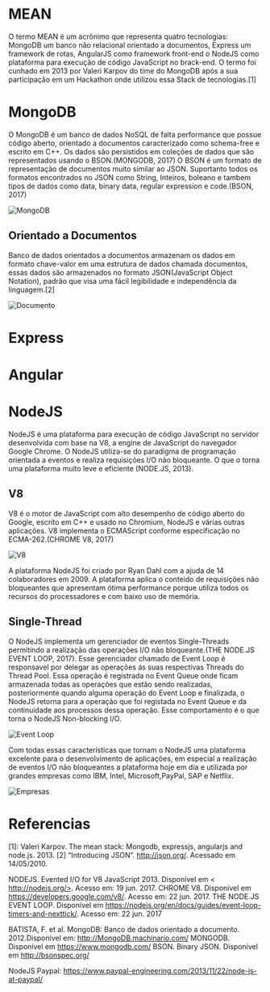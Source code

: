 # MEAN

O termo MEAN é um acrônimo que representa quatro tecnologias: MongoDB um banco não relacional orientado a documentos, Express um framework de rotas, AngularJS como framework front-end o NodeJS como plataforma para execução de código JavaScript no brack-end. O termo foi cunhado em 2013 por Valeri Karpov do time do MongoDB após a sua participação em um Hackathon onde utilizou essa Stack de tecnologias.[1]

# MongoDB

O MongoDB é um banco de dados NoSQL de falta performance que possue código aberto, orientado a documentos caracterizado como schema-free e escrito em C++. Os dados são persistidos em coleções de dados que são representados usando o BSON.(MONGODB, 2017) O BSON é um formato de representação de documentos muito similar ao JSON. Suportanto todos os formatos encontrados no JSON como String, Inteiros, boleano e tambem tipos de dados como data, binary data, regular expression e code.(BSON, 2017)

![MongoDB](https://camo.githubusercontent.com/31a4e87fbafdb1440d4739da686b04eaf571d2ad/68747470733a2f2f7765626173736574732e6d6f6e676f64622e636f6d2f5f636f6d5f6173736574732f636d732f4d6f6e676f44422d4c6f676f2d356333613734303561383536373533363662656233613565633463303332333438633339306233663134326635653664646466316437386532646635636235632e706e67)

## Orientado a Documentos

Banco de dados orientados a documentos armazenam os dados em formato chave-valor em uma estrutura de dados chamada documentos, essas dados são armazenados no formato JSON(JavaScript Object Notation), padrão que visa uma fácil legibilidade e independência da linguagem.[2]

![Documento](https://camo.githubusercontent.com/f7e11c23acf5a88b35a4b0a00931b5802c323c5c/68747470733a2f2f646f63732e6d6f6e676f64622e636f6d2f76332e322f5f696d616765732f646174612d6d6f64656c2d64656e6f726d616c697a65642e706e67)

# Express

# Angular

# NodeJS

NodeJS é uma plataforma para execução de código JavaScript no servidor desenvolvida com base na V8, a engine de JavaScript do navegador Google Chrome. O NodeJS utiliza-se do paradigma de programação orientada a eventos e realiza requisições I/O não bloqueante. O que o torna uma plataforma muito leve e eficiente (NODE.JS, 2013).

## V8

V8 é o motor de JavaScript com alto desempenho de código aberto do Google, escrito em C++ e usado no Chromium, NodeJS e várias outras aplicações. V8 implementa o ECMAScript conforme especificação no ECMA-262.(CHROME V8, 2017)

![V8](https://camo.githubusercontent.com/2f07565f6b6ba118e8c3a7e712e9f42fb5c6972d/68747470733a2f2f646576656c6f706572732e676f6f676c652e636f6d2f76382f696d616765732f6c6f676f5f76385f31393270785f636c722e706e67)

A plataforma NodeJS foi criado por Ryan Dahl com a ajuda de 14 colaboradores em 2009. A plataforma aplica o conteido de requisições não bloqueantes que apresentam ótima performance porque utiliza todos os recursos do processadores e com baixo uso de memória.

## Single-Thread

O NodeJS implementa um gerenciador de eventos Single-Threads permitindo a realização das operações I/O não bloqueante.(THE NODE.JS EVENT LOOP, 2017). Esse gerenciador chamado de Event Loop é responsavel por delegar as operações ás suas respectivas Threads do Thread Pool. Essa operação é registrada no Event Queue onde ficam armazenada todas as operações que estão sendo realizadas, posteriormente quando alguma operação do Event Loop e finalizada, o NodeJS retorna para a operação que foi registada no Event Queue e da continuidade aos processos dessa operação. Esse comportamento é o que torna o NodeJS Non-blocking I/O.

![Event Loop](https://camo.githubusercontent.com/5e4b83d2bf7c1524bfc940fccb221dcca8fbf88b/68747470733a2f2f63646e2d696d616765732d312e6d656469756d2e636f6d2f6d61782f3830302f312a53386a667159514e6b4d757957456b5f356c784759512e6a706567)

Com todas essas características que tornam o NodeJS uma plataforma excelente para o desenvolvimento de aplicações, em especial a realização de eventos I/O não bloqueantes a plataforma hoje em dia e utilizada por grandes empresas como IBM, Intel, Microsoft,PayPal, SAP e Netflix.

![Empresas](https://camo.githubusercontent.com/c544eb432077161882e1ba3986af85dabbb844c0/68747470733a2f2f63646e2d696d616765732d312e6d656469756d2e636f6d2f6d61782f3830302f312a513276764543496943786f5f2d7639355233652d6c512e706e67)

# Referencias

[1]: Valeri Karpov. The mean stack: Mongodb, expressjs, angularjs and node.js. 2013. [2] “Introducing JSON”. http://json.org/. Acessado em 14/05/2010.

NODEJS. Evented I/O for V8 JavaScript 2013. Disponível em < http://nodejs.org/>. Acesso em: 19 jun. 2017. CHROME V8. Disponível em https://developers.google.com/v8/. Acesso em: 22 jun. 2017. THE NODE.JS EVENT LOOP. Disponível em https://nodejs.org/en/docs/guides/event-loop-timers-and-nexttick/. Acesso em: 22 jun. 2017

BATISTA, F. et al. MongoDB: Banco de dados orientado a documento. 2012.Disponível em: http://MongoDB.machinario.com/ MONGODB. Disponível em https://www.mongodb.com/ BSON. Binary JSON. Disponível em http://bsonspec.org/

NodeJS Paypal: https://www.paypal-engineering.com/2013/11/22/node-js-at-paypal/